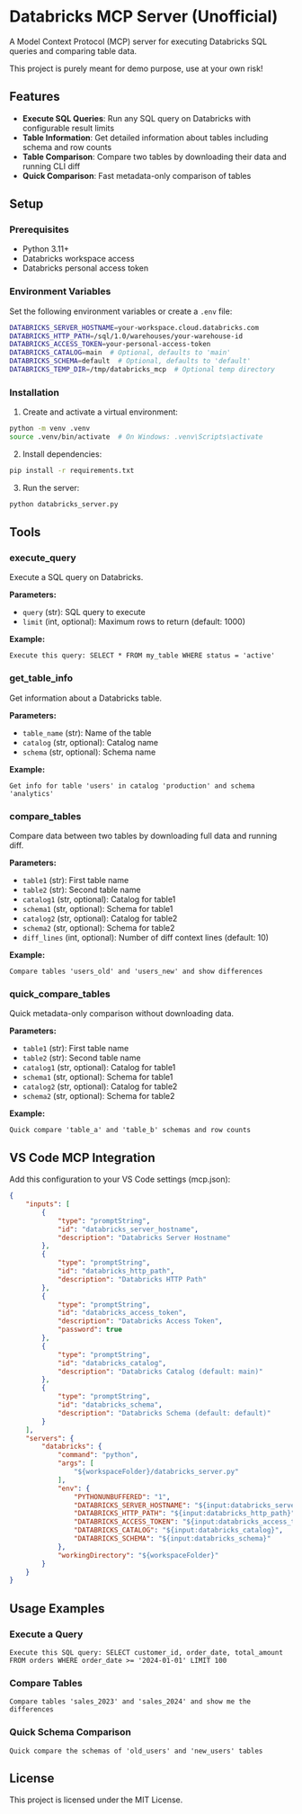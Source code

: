 # Databricks MCP Server (Unofficial)

A Model Context Protocol (MCP) server for executing Databricks SQL queries and comparing table data.

This project is purely meant for demo purpose, use at your own risk!

## Features

- **Execute SQL Queries**: Run any SQL query on Databricks with configurable result limits
- **Table Information**: Get detailed information about tables including schema and row counts
- **Table Comparison**: Compare two tables by downloading their data and running CLI diff
- **Quick Comparison**: Fast metadata-only comparison of tables

## Setup

### Prerequisites
- Python 3.11+
- Databricks workspace access
- Databricks personal access token

### Environment Variables

Set the following environment variables or create a `.env` file:

```bash
DATABRICKS_SERVER_HOSTNAME=your-workspace.cloud.databricks.com
DATABRICKS_HTTP_PATH=/sql/1.0/warehouses/your-warehouse-id
DATABRICKS_ACCESS_TOKEN=your-personal-access-token
DATABRICKS_CATALOG=main  # Optional, defaults to 'main'
DATABRICKS_SCHEMA=default  # Optional, defaults to 'default'
DATABRICKS_TEMP_DIR=/tmp/databricks_mcp  # Optional temp directory
```

### Installation

1. Create and activate a virtual environment:
```bash
python -m venv .venv
source .venv/bin/activate  # On Windows: .venv\Scripts\activate
```

2. Install dependencies:
```bash
pip install -r requirements.txt
```

3. Run the server:
```bash
python databricks_server.py
```

## Tools

### execute_query
Execute a SQL query on Databricks.

**Parameters:**
- `query` (str): SQL query to execute
- `limit` (int, optional): Maximum rows to return (default: 1000)

**Example:**
```
Execute this query: SELECT * FROM my_table WHERE status = 'active'
```

### get_table_info
Get information about a Databricks table.

**Parameters:**
- `table_name` (str): Name of the table
- `catalog` (str, optional): Catalog name
- `schema` (str, optional): Schema name

**Example:**
```
Get info for table 'users' in catalog 'production' and schema 'analytics'
```

### compare_tables
Compare data between two tables by downloading full data and running diff.

**Parameters:**
- `table1` (str): First table name
- `table2` (str): Second table name
- `catalog1` (str, optional): Catalog for table1
- `schema1` (str, optional): Schema for table1
- `catalog2` (str, optional): Catalog for table2
- `schema2` (str, optional): Schema for table2
- `diff_lines` (int, optional): Number of diff context lines (default: 10)

**Example:**
```
Compare tables 'users_old' and 'users_new' and show differences
```

### quick_compare_tables
Quick metadata-only comparison without downloading data.

**Parameters:**
- `table1` (str): First table name
- `table2` (str): Second table name
- `catalog1` (str, optional): Catalog for table1
- `schema1` (str, optional): Schema for table1
- `catalog2` (str, optional): Catalog for table2
- `schema2` (str, optional): Schema for table2

**Example:**
```
Quick compare 'table_a' and 'table_b' schemas and row counts
```

## VS Code MCP Integration

Add this configuration to your VS Code settings (mcp.json):

```json
{
    "inputs": [
        {
            "type": "promptString",
            "id": "databricks_server_hostname",
            "description": "Databricks Server Hostname"
        },
        {
            "type": "promptString",
            "id": "databricks_http_path",
            "description": "Databricks HTTP Path"
        },
        {
            "type": "promptString",
            "id": "databricks_access_token",
            "description": "Databricks Access Token",
            "password": true
        },
        {
            "type": "promptString",
            "id": "databricks_catalog",
            "description": "Databricks Catalog (default: main)"
        },
        {
            "type": "promptString",
            "id": "databricks_schema",
            "description": "Databricks Schema (default: default)"
        }
    ],
    "servers": {
        "databricks": {
            "command": "python",
            "args": [
                "${workspaceFolder}/databricks_server.py"
            ],
            "env": {
                "PYTHONUNBUFFERED": "1",
                "DATABRICKS_SERVER_HOSTNAME": "${input:databricks_server_hostname}",
                "DATABRICKS_HTTP_PATH": "${input:databricks_http_path}",
                "DATABRICKS_ACCESS_TOKEN": "${input:databricks_access_token}",
                "DATABRICKS_CATALOG": "${input:databricks_catalog}",
                "DATABRICKS_SCHEMA": "${input:databricks_schema}"
            },
            "workingDirectory": "${workspaceFolder}"
        }
    }
}
```

## Usage Examples

### Execute a Query
```
Execute this SQL query: SELECT customer_id, order_date, total_amount FROM orders WHERE order_date >= '2024-01-01' LIMIT 100
```

### Compare Tables
```
Compare tables 'sales_2023' and 'sales_2024' and show me the differences
```

### Quick Schema Comparison
```
Quick compare the schemas of 'old_users' and 'new_users' tables
```

## License

This project is licensed under the MIT License.
